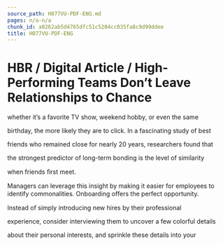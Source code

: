 ```yaml
---
source_path: H077VU-PDF-ENG.md
pages: n/a-n/a
chunk_id: a0262ab5d4765dfc51c5204cc035fa8c9d99ddee
title: H077VU-PDF-ENG
---
```

# HBR / Digital Article / High-Performing Teams Don’t Leave Relationships to Chance

whether it’s a favorite TV show, weekend hobby, or even the same

birthday, the more likely they are to click. In a fascinating study of best

friends who remained close for nearly 20 years, researchers found that

the strongest predictor of long-term bonding is the level of similarity

when friends ﬁrst meet.

Managers can leverage this insight by making it easier for employees to identify commonalities. Onboarding oﬀers the perfect opportunity.

Instead of simply introducing new hires by their professional

experience, consider interviewing them to uncover a few colorful details

about their personal interests, and sprinkle these details into your
